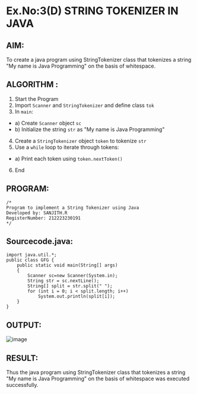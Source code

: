 # Ex.No:3(D) STRING TOKENIZER IN JAVA

## AIM:
To create a java program using StringTokenizer class that tokenizes a string "My name is Java Programming" on the basis of whitespace.

## ALGORITHM :
1.	Start the Program
2.	Import `Scanner` and `StringTokenizer` and define class `tok`
3.	In `main`:
-	a) Create `Scanner` object `sc`
-	b) Initialize the string `str` as "My name is Java Programming"
4.	Create a `StringTokenizer` object `token` to tokenize `str`
5.	Use a `while` loop to iterate through tokens:
-	a) Print each token using `token.nextToken()`
6.	End




## PROGRAM:
 ```
/*
Program to implement a String Tokenizer using Java
Developed by: SANJITH.R
RegisterNumber: 212223230191
*/
```

## Sourcecode.java:
```
import java.util.*;
public class GFG {
	public static void main(String[] args)
	{
	    Scanner sc=new Scanner(System.in);
		String str = sc.nextLine();
		String[] split = str.split(" ");
		for (int i = 0; i < split.length; i++)
			System.out.println(split[i]);
	}
}
```


## OUTPUT:

![image](https://github.com/user-attachments/assets/75834d6e-4726-4fab-a784-700c00296ddc)


## RESULT:
Thus the java program using StringTokenizer class that tokenizes a string "My name is Java Programming" on the basis of whitespace was executed successfully.
